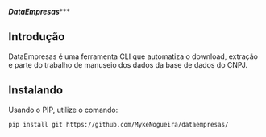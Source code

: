 *****DataEmpresas********

Introdução
----------------------------------------
DataEmpresas é uma ferramenta CLI que automatiza o download, extração e parte do trabalho de manuseio dos dados da base de dados do CNPJ. 
  
Instalando
---------------------------------------
Usando o PIP, utilize o comando:
```bash
pip install git https://github.com/MykeNogueira/dataempresas/
```

